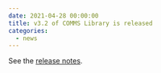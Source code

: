 ```yaml
---
date: 2021-04-28 00:00:00
title: v3.2 of COMMS Library is released
categories:
  - news
---
```


See the [release notes](https://github.com/commschamp/comms_champion/releases/tag/v3.2).




